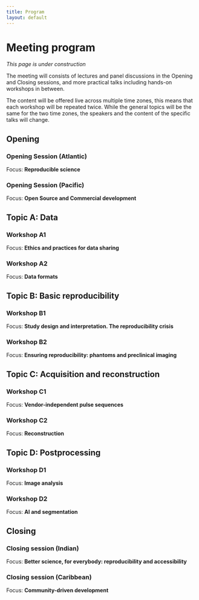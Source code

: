 ```yaml
---
title: Program
layout: default
---
```


# Meeting program
*This page is under construction*

The meeting will consists of lectures and panel discussions in the Opening and Closing sessions, and more practical talks including hands-on workshops in between.

The content will be offered live across multiple time zones, this means that each workshop will be repeated twice. While the general topics will be the same for the two time zones, the speakers and the content of the specific talks will change.

## Opening
### Opening Session (Atlantic)
Focus: **Reproducible science**
### Opening Session (Pacific)
Focus: **Open Source and Commercial development**

## Topic A: Data
### Workshop A1
Focus: **Ethics and practices for data sharing**
### Workshop A2
Focus: **Data formats**

## Topic B: Basic reproducibility
### Workshop B1
Focus: **Study design and interpretation. The reproducibility crisis**
### Workshop B2
Focus: **Ensuring reproducibility: phantoms and preclinical imaging**

## Topic C: Acquisition and reconstruction
### Workshop C1
Focus: **Vendor-independent pulse sequences**
### Workshop C2
Focus: **Reconstruction**

## Topic D: Postprocessing
### Workshop D1
Focus: **Image analysis**
### Workshop D2
Focus: **AI and segmentation**

## Closing
### Closing session (Indian)
Focus: **Better science, for everybody: reproducibility and accessibility**
### Closing session (Caribbean)
Focus: **Community-driven development**